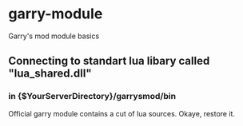 # garry-module
Garry's mod module basics

## Connecting to standart lua libary called "lua_shared.dll"
### in {$YourServerDirectory}/garrysmod/bin


Official garry module contains a cut of lua sources. Okaye, restore it.

